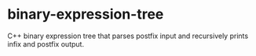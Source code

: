 # binary-expression-tree
C++ binary expression tree that parses postfix input and recursively prints infix and postfix output.
